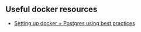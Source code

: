 


## Useful docker resources
- [Setting up docker + Postgres using best practices](https://www.freecodecamp.org/news/docker-development-workflow-a-guide-with-flask-and-postgres-db1a1843044a/)